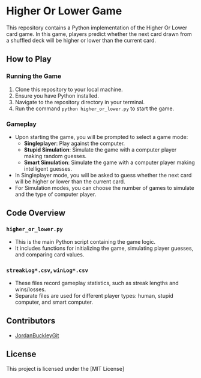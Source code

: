 # Higher Or Lower Game

This repository contains a Python implementation of the Higher Or Lower card game. In this game, players predict whether the next card drawn from a shuffled deck will be higher or lower than the current card.

## How to Play

### Running the Game
1. Clone this repository to your local machine.
2. Ensure you have Python installed.
3. Navigate to the repository directory in your terminal.
4. Run the command `python higher_or_lower.py` to start the game.

### Gameplay
- Upon starting the game, you will be prompted to select a game mode:
  - **Singleplayer**: Play against the computer.
  - **Stupid Simulation**: Simulate the game with a computer player making random guesses.
  - **Smart Simulation**: Simulate the game with a computer player making intelligent guesses.
- In Singleplayer mode, you will be asked to guess whether the next card will be higher or lower than the current card.
- For Simulation modes, you can choose the number of games to simulate and the type of computer player.

## Code Overview

### `higher_or_lower.py`
- This is the main Python script containing the game logic.
- It includes functions for initializing the game, simulating player guesses, and comparing card values.

### `streakLog*.csv`, `winLog*.csv`
- These files record gameplay statistics, such as streak lengths and wins/losses.
- Separate files are used for different player types: human, stupid computer, and smart computer.

## Contributors
- [JordanBuckleyGit](https://github.com/JordanBuckleyGit)

## License
This project is licensed under the [MIT License]
